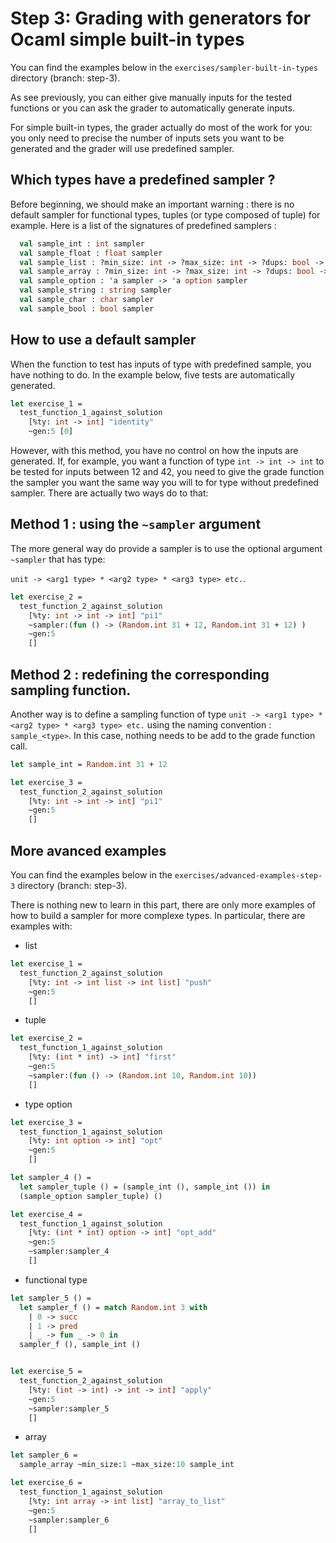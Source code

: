 # Step 3: Grading with generators for Ocaml simple built-in types
 You can find the examples below in the
  `exercises/sampler-built-in-types` directory (branch: step-3).

As see previously, you can either give manually inputs for the tested
functions or you can ask the grader to automatically generate inputs.

For simple built-in types, the grader actually do most of the work for
you: you only need to precise the number of inputs sets you want to be
generated and the grader will use predefined sampler.

## Which types have a predefined sampler ?

Before beginning, we should make an important warning : there is no
default sampler for functional types, tuples (or type composed of
tuple) for example. Here is a list of the signatures of predefined
samplers :

```ocaml
  val sample_int : int sampler
  val sample_float : float sampler
  val sample_list : ?min_size: int -> ?max_size: int -> ?dups: bool -> ?sorted: bool -> 'a sampler -> 'a list sampler
  val sample_array : ?min_size: int -> ?max_size: int -> ?dups: bool -> ?sorted: bool -> 'a sampler -> 'a array sampler
  val sample_option : 'a sampler -> 'a option sampler
  val sample_string : string sampler
  val sample_char : char sampler
  val sample_bool : bool sampler
```

## How to use a default sampler
When the function to test has inputs of type with predefined sample,
you have nothing to do. In the example below, five tests are
automatically generated.

```ocaml
let exercise_1 =
  test_function_1_against_solution
    [%ty: int -> int] "identity"
    ~gen:5 [0]

```

However, with this method, you have no control on how the inputs are
generated. If, for example, you want a function of type `int -> int ->
int` to be tested for inputs between 12 and 42, you need to give the
grade function the sampler you want the same way you will to for type
without predefined sampler. There are actually two ways do to that:


## Method 1 : using the `~sampler` argument
The more general way do provide a sampler is to use the optional
argument `~sampler` that has type:

`unit -> <arg1 type> * <arg2 type> * <arg3 type> etc.`.


```ocaml
let exercise_2 =
  test_function_2_against_solution
    [%ty: int -> int -> int] "pi1"
    ~sampler:(fun () -> (Random.int 31 + 12, Random.int 31 + 12) )
    ~gen:5
    []
```

## Method 2 : redefining the corresponding sampling function.
Another way is to define a sampling function of type `unit -> <arg1
type> * <arg2 type> * <arg3 type> etc.` using the naming convention :
`sample_<type>`. In this case, nothing needs to be add to the grade
function call.

```ocaml
let sample_int = Random.int 31 + 12

let exercise_3 =
  test_function_2_against_solution
    [%ty: int -> int -> int] "pi1"
    ~gen:5
    []
```

## More avanced examples
 You can find the examples below in the
  `exercises/advanced-examples-step-3` directory (branch: step-3).

There is nothing new to learn in this part, there are only more
examples of how to build a sampler for more complexe types. In
particular, there are examples with:

* list
```ocaml
let exercise_1 =
  test_function_2_against_solution
    [%ty: int -> int list -> int list] "push"
    ~gen:5
    []
```
* tuple
```ocaml
let exercise_2 =
  test_function_1_against_solution
    [%ty: (int * int) -> int] "first"
    ~gen:5
    ~sampler:(fun () -> (Random.int 10, Random.int 10))
    []
```
* type option
```ocaml
let exercise_3 =
  test_function_1_against_solution
    [%ty: int option -> int] "opt"
    ~gen:5
    []

let sampler_4 () =
  let sampler_tuple () = (sample_int (), sample_int ()) in
  (sample_option sampler_tuple) ()

let exercise_4 =
  test_function_1_against_solution
    [%ty: (int * int) option -> int] "opt_add"
    ~gen:5
    ~sampler:sampler_4
    []
```
* functional type
```ocaml
let sampler_5 () =
  let sampler_f () = match Random.int 3 with
    | 0 -> succ
    | 1 -> pred
    | _ -> fun _ -> 0 in
  sampler_f (), sample_int ()


let exercise_5 =
  test_function_2_against_solution
    [%ty: (int -> int) -> int -> int] "apply"
    ~gen:5
    ~sampler:sampler_5
    []

```
* array
```ocaml
let sampler_6 =
  sample_array ~min_size:1 ~max_size:10 sample_int

let exercise_6 =
  test_function_1_against_solution
    [%ty: int array -> int list] "array_to_list"
    ~gen:5
    ~sampler:sampler_6
    []
```
